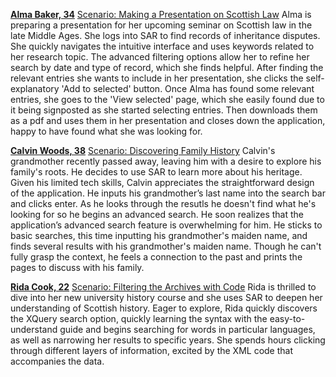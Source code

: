 <strong><ins>Alma Baker, 34</ins></strong>
<ins>Scenario: Making a Presentation on Scottish Law</ins>
Alma is preparing a presentation for her upcoming seminar on Scottish law in the late Middle Ages. She logs into SAR to find records of inheritance disputes. She quickly navigates the intuitive interface and uses keywords related to her research topic. The advanced filtering options allow her to refine her search by date and type of record, which she finds helpful. After finding the relevant entries she wants to include in her presentation, she clicks the self-explanatory 'Add to selected' button. Once Alma has found some relevant entries, she goes to the 'View selected' page, which she easily found due to it being signposted as she started selecting entries. Then downloads them as a pdf and uses them in her presentation and closes down the application, happy to have found what she was looking for.

<strong><ins>Calvin Woods, 38</ins></strong>
<ins>Scenario: Discovering Family History</ins>
Calvin's grandmother recently passed away, leaving him with a desire to explore his family's roots. He decides to use SAR to learn more about his heritage. Given his limited tech skills, Calvin appreciates the straightforward design of the application. He inputs his grandmother’s last name into the search bar and clicks enter. As he looks through the resutls he doesn't find what he's looking for so he begins an advanced search. He soon realizes that the application’s advanced search feature is overwhelming for him. He sticks to basic searches, this time inputting his grandmother's maiden name, and finds several results with his grandmother's maiden name. Though he can't fully grasp the context, he feels a connection to the past and prints the pages to discuss with his family.

<strong><ins>Rida Cook, 22</ins></strong>
<ins>Scenario: Filtering the Archives with Code</ins>
Rida is thrilled to dive into her new university history course and she uses SAR to deepen her understanding of Scottish history. Eager to explore, Rida quickly discovers the XQuery search option, quickly learning the syntax with the easy-to-understand guide and begins searching for words in particular languages, as well as narrowing her results to specific years. She spends hours clicking through different layers of information, excited by the XML code that accompanies the data.
